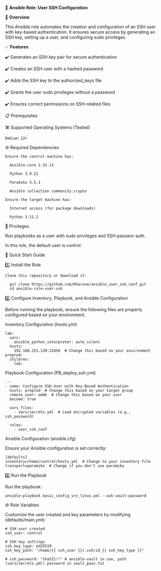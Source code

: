 🚀 **Ansible Role: User SSH Configuration**

📌 **Overview**

This Ansible role automates the creation and configuration of an SSH user with key-based authentication. It ensures secure access by generating an SSH key, setting up a user, and configuring sudo privileges.

✅ **Features**

✔️ Generates an SSH key pair for secure authentication

✔️ Creates an SSH user with a hashed password

✔️ Adds the SSH key to the authorized_keys file

✔️ Grants the user sudo privileges without a password

✔️ Ensures correct permissions on SSH-related files

📋 Prerequisites

🛠 Supported Operating Systems (Tested)

    Debian 12+

⚙️ Required Dependencies

    Ensure the control machine has:

      Ansible-core 2.15.13

      Python 3.9.21
      
      Paramiko 3.5.1

      Ansible collection community.crypto

    Ensure the target machine has:

      Internet access (for package downloads)
      
      Python 3.11.2

🔑 Privileges

Run playbooks as a user with sudo privileges and SSH passwor auth.

In this role, the default user is control.

🚀 Quick Start Guide

1️⃣ Install the Role

    Clone this repository or download it:

      git clone https://github.com/Kharune/ansible_user_ssh_conf.git
      cd ansible-role-user-ssh

2️⃣ Configure Inventory, Playbook, and Ansible Configuration

Before running the playbook, ensure the following files are properly configured based on your environment.

Inventory Configuration (hosts.yml)

    lab:
      vars:
        ansible_python_interpreter: auto_silent
      hosts:
        192.168.253.130:22450  # Change this based on your environment
    preprod:
      children:
        lab:

Playbook Configuration (PB_deploy_ssh.yml)

    ---
    - name: Configure SSH User with Key-Based Authentication
      hosts: preprod  # Change this based on your target group
      remote_user: admk  # Change this based on your user
      become: true
    
      vars_files:
        - vars/secrets.yml  # Load encrypted variables (e.g., ssh_password)
    
      roles:
        - user_ssh_conf

Ansible Configuration (ansible.cfg)

Ensure your Ansible configuration is set correctly:

    [defaults]
    inventory=/home/control/hosts.yml  # Change to your inventory file
    transport=paramiko  # Change if you don't use paramiko

3️⃣ Run the Playbook

Run the playbook:

    ansible-playbook basic_config_srv_linux.yml --ask-vault-password

⚙️ Role Variables

Customize the user created and key parameters by modifying (defaults/main.yml):
    
    # SSH user created
    ssh_user: control
        
    # SSH key settings
    ssh_key_type: ed25519
    ssh_key_path: "/home/{{ ssh_user }}/.ssh/id_{{ ssh_key_type }}"

    # ssh_password: "sha521!!" # ansible-vault in use, path (vars/secrets.yml) password in vault_pass.txt
